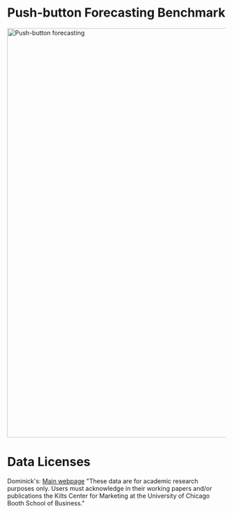 # Push-button Forecasting Benchmark

<img width="946" alt="Push-button forecasting" src="https://github.com/ServiceNow/research-starcaster/assets/2374980/c3620848-7eda-46e3-bc11-6ed2d06022e4">


# Data Licenses 

Dominick's:
[Main webpage](https://www.chicagobooth.edu/research/kilts/research-data/dominicks)
"These data are for academic research purposes only. Users must acknowledge in their working papers and/or publications the Kilts Center for Marketing at the University of Chicago Booth School of Business."